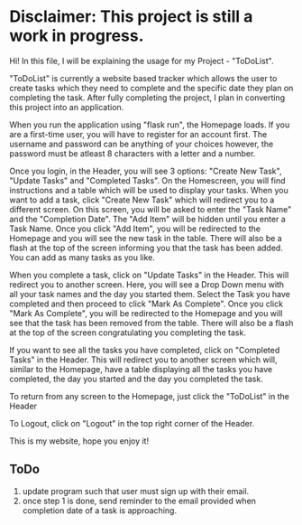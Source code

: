 # Disclaimer: This project is still a work in progress. 

Hi! In this file, I will be explaining the usage for my Project - "ToDoList". 

"ToDoList" is currently a website based tracker which allows the user to create tasks which they need to complete and the specific date they plan on completing the task. After fully completing the project, I plan in converting this project into an application.

When you run the application using "flask run", the Homepage loads. If you are a first-time user, you will have to register for an account first.
The username and password can be anything of your choices however, the password must be atleast 8 characters with a letter and a number.

Once you login, in the Header, you will see 3 options: "Create New Task", "Update Tasks" and "Completed Tasks". On the Homescreen, you will find
instructions and a table which will be used to display your tasks. When you want to add a task, click "Create New Task" which will redirect
you to a different screen. On this screen, you will be asked to enter the "Task Name" and the "Completion Date". The "Add Item" will be hidden until
you enter a Task Name. Once you click "Add Item", you will be redirected to the Homepage and you will see the new task in the table. There will
also be a flash at the top of the screen informing you that the task has been added. You can add as many tasks as you like.

When you complete a task, click on "Update Tasks" in the Header. This will redirect you to another screen. Here, you will see a Drop Down menu
with all your task names and the day you started them. Select the Task you have completed and then proceed to click "Mark As Complete". Once you click
"Mark As Complete", you will be redirected to the Homepage and you will see that the task has been removed from the table. There will also be a flash
at the top of the screen congratulating you completing the task.

If you want to see all the tasks you have completed, click on "Completed Tasks" in the Header. This will redirect you to another screen which will,
similar to the Homepage, have a table displaying all the tasks you have completed, the day you started and the day you completed the task.

To return from any screen to the Homepage, just click the "ToDoList" in the Header

To Logout, click on "Logout" in the top right corner of the Header.

This is my website, hope you enjoy it!

## ToDo
1. update program such that user must sign up with their email.
2. once step 1 is done, send reminder to the email provided when completion date of a task is approaching.
